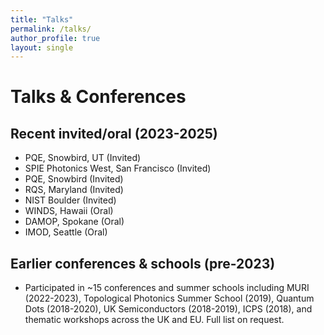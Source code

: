 ```yaml
---
title: "Talks"
permalink: /talks/
author_profile: true
layout: single
---
```


# Talks & Conferences

## Recent invited/oral (2023-2025)
*   PQE, Snowbird, UT (Invited)
*   SPIE Photonics West, San Francisco (Invited)
*   PQE, Snowbird (Invited)
*   RQS, Maryland (Invited)
*   NIST Boulder (Invited)
*   WINDS, Hawaii (Oral)
*   DAMOP, Spokane (Oral)
*   IMOD, Seattle (Oral)

## Earlier conferences & schools (pre-2023)
*   Participated in ~15 conferences and summer schools including MURI (2022-2023), Topological Photonics Summer School (2019), Quantum Dots (2018-2020), UK Semiconductors (2018-2019), ICPS (2018), and thematic workshops across the UK and EU. Full list on request.